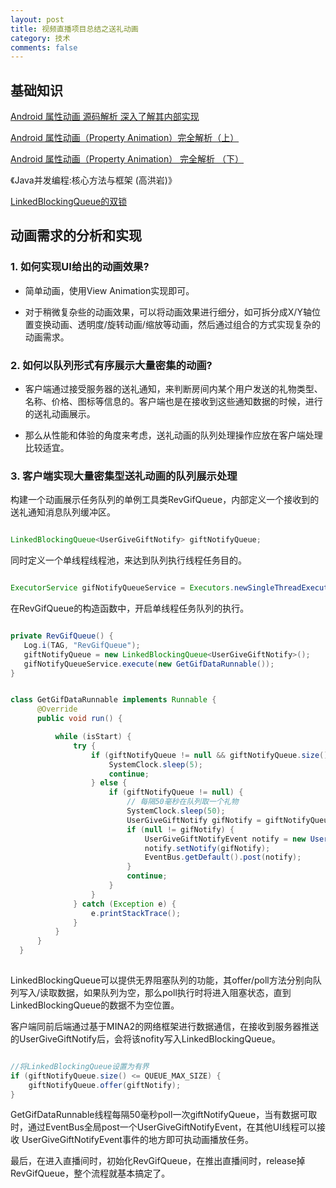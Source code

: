 ```yaml
---
layout: post
title: 视频直播项目总结之送礼动画
category: 技术
comments: false
---
```



## 基础知识 ##

[Android 属性动画 源码解析 深入了解其内部实现](http://blog.csdn.net/lmj623565791/article/details/42056859)

[Android 属性动画（Property Animation）完全解析（上）](http://blog.csdn.net/lmj623565791/article/details/38067475)

[Android 属性动画（Property Animation） 完全解析 （下）](http://blog.csdn.net/lmj623565791/article/details/38092093)

《Java并发编程:核心方法与框架 (高洪岩)》

[LinkedBlockingQueue的双锁](http://blog.csdn.net/lmj623565791/article/details/42056859)

## 动画需求的分析和实现 ##

### 1. 如何实现UI给出的动画效果? ###

  * 简单动画，使用View Animation实现即可。
  
  * 对于稍微复杂些的动画效果，可以将动画效果进行细分，如可拆分成X/Y轴位置变换动画、透明度/旋转动画/缩放等动画，然后通过组合的方式实现复杂的动画需求。
  
### 2. 如何以队列形式有序展示大量密集的动画? ###

  * 客户端通过接受服务器的送礼通知，来判断房间内某个用户发送的礼物类型、名称、价格、图标等信息的。客户端也是在接收到这些通知数据的时候，进行的送礼动画展示。
  
  * 那么从性能和体验的角度来考虑，送礼动画的队列处理操作应放在客户端处理比较适宜。
  
### 3. 客户端实现大量密集型送礼动画的队列展示处理   ###
  
  构建一个动画展示任务队列的单例工具类RevGifQueue，内部定义一个接收到的送礼通知消息队列缓冲区。
   
  ```java
  
  LinkedBlockingQueue<UserGiveGiftNotify> giftNotifyQueue;
  
  ```
  
  同时定义一个单线程线程池，来达到队列执行线程任务目的。
  
  ```java
  
  ExecutorService gifNotifyQueueService = Executors.newSingleThreadExecutor
  
  ```
  
  在RevGifQueue的构造函数中，开启单线程任务队列的执行。
  
  ```java
  
  private RevGifQueue() {
     Log.i(TAG, "RevGifQueue");
     giftNotifyQueue = new LinkedBlockingQueue<UserGiveGiftNotify>();
     gifNotifyQueueService.execute(new GetGifDataRunnable());
  }
  
  
  class GetGifDataRunnable implements Runnable {
        @Override
        public void run() {

            while (isStart) {
                try {
                    if (giftNotifyQueue != null && giftNotifyQueue.size() == 0) {
                        SystemClock.sleep(5);
                        continue;
                    } else {
                        if (giftNotifyQueue != null) {
                            // 每隔50毫秒在队列取一个礼物
                            SystemClock.sleep(50);
                            UserGiveGiftNotify gifNotify = giftNotifyQueue.poll(1,TimeUnit.MILLISECONDS);
                            if (null != gifNotify) {
                                UserGiveGiftNotifyEvent notify = new UserGiveGiftNotifyEvent();
                                notify.setNotify(gifNotify);
                                EventBus.getDefault().post(notify);
                            }
                            continue;
                        }
                    }
                } catch (Exception e) {
                    e.printStackTrace();
                }
            }
        }
    }
    
  ```
  
  LinkedBlockingQueue可以提供无界阻塞队列的功能，其offer/poll方法分别向队列写入/读取数据，如果队列为空，那么poll执行时将进入阻塞状态，直到LinkedBlockingQueue的数据不为空位置。
  
  客户端同前后端通过基于MINA2的网络框架进行数据通信，在接收到服务器推送的UserGiveGiftNotify后，会将该nofity写入LinkedBlockingQueue。
  
  ```java
  
  //将LinkedBlockingQueue设置为有界
  if (giftNotifyQueue.size() <= QUEUE_MAX_SIZE) {
      giftNotifyQueue.offer(giftNotify);
  }
  
  ```
  
  GetGifDataRunnable线程每隔50毫秒poll一次giftNotifyQueue，当有数据可取时，通过EventBus全局post一个UserGiveGiftNotifyEvent，在其他UI线程可以接收
UserGiveGiftNotifyEvent事件的地方即可执动画播放任务。

最后，在进入直播间时，初始化RevGifQueue，在推出直播间时，release掉RevGifQueue，整个流程就基本搞定了。
